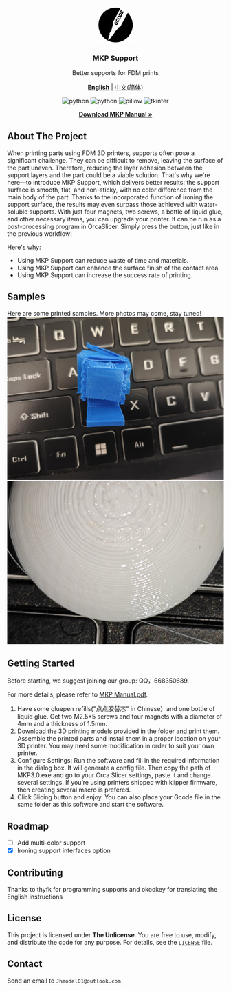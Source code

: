 <div align="center" style="margin: 30px 0 30px 0">
   <a href="https://github.com/YZcat2023/MKPSupport">
      <img width="80px" src="assets/icon_round.png" alt="icon">
   </a>
   <h3>MKP Support</h3>
   <p>Better supports for FDM prints</p>
   <a href="#"><b>English</b></a> |
   <a href="README_zh_CN.md">中文(简体)</a>
   <p>
      <img src="https://img.shields.io/badge/build-uv-29AC47" alt="python">
      <img src="https://img.shields.io/badge/Python-3.12%2B-blue" alt="python">
      <img src="https://img.shields.io/badge/Pillow-10.2%2B-green" alt="pillow">
      <img src="https://img.shields.io/badge/tkinter-8.6%2B-green" alt="tkinter">
   </p>
   <p>
      <a href="MKP%20Manual.pdf">
         <strong>Download MKP Manual »</strong>
      </a>
   </p>
</div>

## About The Project

When printing parts using FDM 3D printers, supports often pose a significant challenge. They can be difficult to remove,
leaving the surface of the part uneven. Therefore, reducing the layer adhesion between the support layers and the part
could be a viable solution. That's why we're here—to introduce MKP Support, which delivers better results: the support
surface is smooth, flat, and non-sticky, with no color difference from the main body of the part. Thanks to the
incorporated function of ironing the support surface, the results may even surpass those achieved with water-soluble
supports. With just four magnets, two screws, a bottle of liquid glue, and other necessary items, you can upgrade your
printer. It can be run as a post-processing program in OrcaSlicer. Simply press the button, just like in the previous
workflow!

Here's why:

* Using MKP Support can reduce waste of time and materials.
* Using MKP Support can enhance the surface finish of the contact area.
* Using MKP Support can increase the success rate of printing.

## Samples

Here are some printed samples. More photos may come, stay tuned!
<img width="600px" src="images/blue.jpg" alt="sample">
<img width="600px" src="images/1739420103133.jpg" alt="sample">

## Getting Started
Before starting, we suggest joining our group: QQ，668350689.

For more details, please refer to [MKP Manual.pdf](MKP-English.pdf).

1. Have some gluepen refills("点点胶替芯" in Chinese）and one bottle of liquid glue.
   Get two M2.5*5 screws and four magnets with a diameter of 4mm and a thickness of 1.5mm.
2. Download the 3D printing models provided in the folder and print them. Assemble the printed parts and install them in
   a proper location on your 3D printer. You may need some modification in order to suit your own printer.
3. Configure Settings: Run the software and fill in the required information in the dialog box. It will generate a
   config file. Then copy the path of MKP3.0.exe and go to your Orca Slicer settings, paste it and change several
   settings. If you’re using printers shipped with klipper firmware, then creating several macro is prefered.
4. Click Slicing button and enjoy. You can also place your Gcode file in the same folder as this software and start the
   software.

## Roadmap

- [ ] Add multi-color support
- [x] Ironing support interfaces option

## Contributing

Thanks to thyfk for programming supports and okookey for translating the English instructions
<!-- TODO: 贡献者成员名单 -->

## License

This project is licensed under **The Unlicense**. You are free to use, modify, and distribute the code for any purpose.
For details, see the [`LICENSE`](../LICENSE) file.

## Contact

Send an email to `Jhmodel01@outlook.com`
